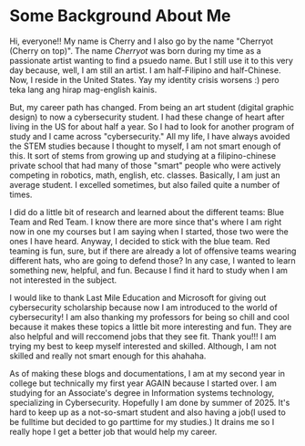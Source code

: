 # Some Background About Me

Hi, everyone!! My name is Cherry and I also go by the name "Cherryot (Cherry on top)". The name _Cherryot_ was born during my time as a passionate artist wanting to find a psuedo name. But I still use it to this very day because, well, I am still an artist. I am half-Filipino and half-Chinese. Now, I reside in the United States. Yay my identity crisis worsens :) pero teka lang ang hirap mag-english kainis.

But, my career path has changed. From being an art student (digital graphic design) to now a cybersecurity student. I had these change of heart after living in the US for about half a year. So I had to look for another program of study and I came across "cybersecurity." All my life, I have always avoided the STEM studies because I thought to myself, I am not smart enough of this. It sort of stems from growing up and studying at a filipino-chinese private school that had many of those "smart" people who were actively competing in robotics, math, english, etc. classes. Basically, I am just an average student. I excelled sometimes, but also failed quite a number of times.

I did do a little bit of research and learned about the different teams: Blue Team and
Red Team. I know there are more since that's where I am right now in one my courses but I am saying when I started, those two were the ones I have heard. Anyway, I decided to stick with the blue team. Red teaming is fun, sure, but if there are already a lot of offensive teams wearing different hats, who are going to defend those? In any case, I wanted to learn something new, helpful, and fun. Because I find it hard to study when I am not interested in the subject.

I would like to thank Last Mile Education and Microsoft for giving out cybersecurity scholarship because now I am introduced to the world of cybersecurity! 
I am also thanking my professors for being so chill and cool because it makes these topics a little bit more interesting and fun. They are also helpful and will reccomend jobs that they see fit.
Thank you!!! I am trying my best to keep myself interested and skilled. Although, I am not skilled and really not smart enough for this ahahaha.

As of making these blogs and documentations, I am at my second year in college but technically my first year AGAIN because I started over. I am studying for an Associate's degree in Information systems technology, specializing in Cybersecurity. Hopefully I am done by summer of 2025. It's hard to keep up as a not-so-smart student and also having a job(I used to be fulltime but decided to go parttime for my studies.) It drains me so I really hope I get a better job that would help my career.

